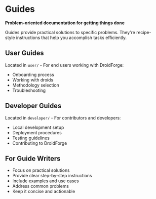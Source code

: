 # Guides

**Problem-oriented documentation for getting things done**

Guides provide practical solutions to specific problems. They're recipe-style instructions that help you accomplish tasks efficiently.

## User Guides

Located in `user/` - For end users working with DroidForge:
- Onboarding process
- Working with droids
- Methodology selection
- Troubleshooting

## Developer Guides

Located in `developer/` - For contributors and developers:
- Local development setup
- Deployment procedures
- Testing guidelines
- Contributing to DroidForge

## For Guide Writers

- Focus on practical solutions
- Provide clear step-by-step instructions
- Include examples and use cases
- Address common problems
- Keep it concise and actionable